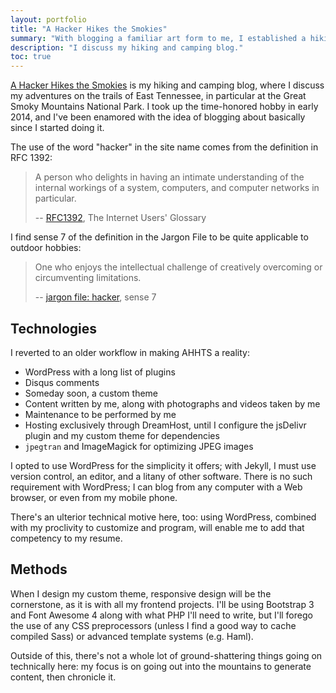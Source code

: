 ```yaml
---
layout: portfolio
title: "A Hacker Hikes the Smokies"
summary: "With blogging a familiar art form to me, I established a hiking blog in spring 2014 as a way of chronicling my adventures on the trails.  My favorite place to hike is the Great Smoky Mountains National Park, hence the name of the site."
description: "I discuss my hiking and camping blog."
toc: true
---
```

[A Hacker Hikes the Smokies][ahhts] is my hiking and camping blog, where I discuss my adventures on the trails of East Tennessee, in particular at the Great Smoky Mountains National Park.  I took up the time-honored hobby in early 2014, and I've been enamored with the idea of blogging about basically since I started doing it.

The use of the word "hacker" in the site name comes from the definition in RFC 1392:

> A person who delights in having an intimate understanding of the internal workings of a system, computers, and computer networks in particular.
>
> -- [RFC1392], The Internet Users' Glossary

I find sense 7 of the definition in the Jargon File to be quite applicable to outdoor hobbies:

> One who enjoys the intellectual challenge of creatively overcoming or circumventing limitations.
>
> -- [jargon file: hacker], sense 7

[ahhts]: http://ahackerhikesthesmokies.com
[rfc1392]: http://tools.ietf.org/html/rfc1392
[jargon file: hacker]: http://www.catb.org/jargon/html/H/hacker.html

## Technologies

I reverted to an older workflow in making AHHTS a reality:

* WordPress with a long list of plugins
* Disqus comments
* Someday soon, a custom theme
* Content written by me, along with photographs and videos taken by me
* Maintenance to be performed by me
* Hosting exclusively through DreamHost, until I configure the jsDelivr plugin and my custom theme for dependencies
* `jpegtran` and ImageMagick for optimizing JPEG images

I opted to use WordPress for the simplicity it offers; with Jekyll, I must use version control, an editor, and a litany of other software.  There is no such requirement with WordPress; I can blog from any computer with a Web browser, or even from my mobile phone.

There's an ulterior technical motive here, too: using WordPress, combined with my proclivity to customize and program, will enable me to add that competency to my resume.

## Methods

When I design my custom theme, responsive design will be the cornerstone, as it is with all my frontend projects.  I'll be using Bootstrap 3 and Font Awesome 4 along with what PHP I'll need to write, but I'll forego the use of any CSS preprocessors (unless I find a good way to cache compiled Sass) or advanced template systems (e.g. Haml).

Outside of this, there's not a whole lot of ground-shattering things going on technically here: my focus is on going out into the mountains to generate content, then chronicle it.

